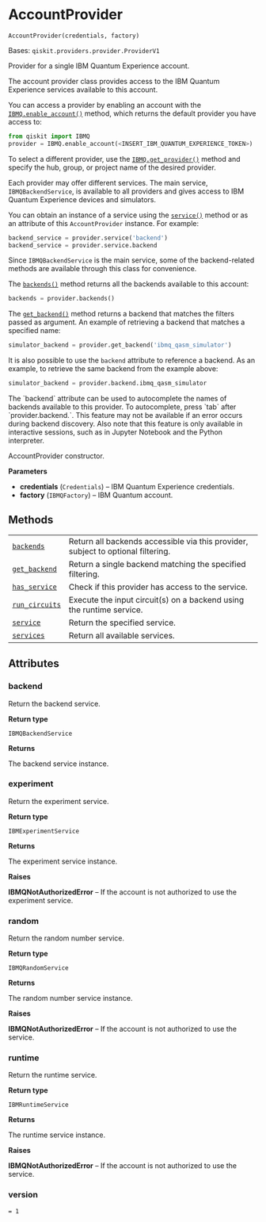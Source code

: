 # AccountProvider

<span id="undefined" />

`AccountProvider(credentials, factory)`

Bases: `qiskit.providers.provider.ProviderV1`

Provider for a single IBM Quantum Experience account.

The account provider class provides access to the IBM Quantum Experience services available to this account.

You can access a provider by enabling an account with the [`IBMQ.enable_account()`](qiskit.providers.ibmq.IBMQFactory.enable_account#qiskit.providers.ibmq.IBMQFactory.enable_account "qiskit.providers.ibmq.IBMQFactory.enable_account") method, which returns the default provider you have access to:

```python
from qiskit import IBMQ
provider = IBMQ.enable_account(<INSERT_IBM_QUANTUM_EXPERIENCE_TOKEN>)
```

To select a different provider, use the [`IBMQ.get_provider()`](qiskit.providers.ibmq.IBMQFactory.get_provider#qiskit.providers.ibmq.IBMQFactory.get_provider "qiskit.providers.ibmq.IBMQFactory.get_provider") method and specify the hub, group, or project name of the desired provider.

Each provider may offer different services. The main service, `IBMQBackendService`, is available to all providers and gives access to IBM Quantum Experience devices and simulators.

You can obtain an instance of a service using the [`service()`](qiskit.providers.ibmq.AccountProvider.service#qiskit.providers.ibmq.AccountProvider.service "qiskit.providers.ibmq.AccountProvider.service") method or as an attribute of this `AccountProvider` instance. For example:

```python
backend_service = provider.service('backend')
backend_service = provider.service.backend
```

Since `IBMQBackendService` is the main service, some of the backend-related methods are available through this class for convenience.

The [`backends()`](qiskit.providers.ibmq.AccountProvider.backends#qiskit.providers.ibmq.AccountProvider.backends "qiskit.providers.ibmq.AccountProvider.backends") method returns all the backends available to this account:

```python
backends = provider.backends()
```

The [`get_backend()`](qiskit.providers.ibmq.AccountProvider.get_backend#qiskit.providers.ibmq.AccountProvider.get_backend "qiskit.providers.ibmq.AccountProvider.get_backend") method returns a backend that matches the filters passed as argument. An example of retrieving a backend that matches a specified name:

```python
simulator_backend = provider.get_backend('ibmq_qasm_simulator')
```

It is also possible to use the `backend` attribute to reference a backend. As an example, to retrieve the same backend from the example above:

```python
simulator_backend = provider.backend.ibmq_qasm_simulator
```

<Admonition title="Note" type="note">
  The `backend` attribute can be used to autocomplete the names of backends available to this provider. To autocomplete, press `tab` after `provider.backend.`. This feature may not be available if an error occurs during backend discovery. Also note that this feature is only available in interactive sessions, such as in Jupyter Notebook and the Python interpreter.
</Admonition>

AccountProvider constructor.

**Parameters**

*   **credentials** (`Credentials`) – IBM Quantum Experience credentials.
*   **factory** (`IBMQFactory`) – IBM Quantum account.

## Methods

|                                                                                                                                                                              |                                                                                  |
| ---------------------------------------------------------------------------------------------------------------------------------------------------------------------------- | -------------------------------------------------------------------------------- |
| [`backends`](qiskit.providers.ibmq.AccountProvider.backends#qiskit.providers.ibmq.AccountProvider.backends "qiskit.providers.ibmq.AccountProvider.backends")                 | Return all backends accessible via this provider, subject to optional filtering. |
| [`get_backend`](qiskit.providers.ibmq.AccountProvider.get_backend#qiskit.providers.ibmq.AccountProvider.get_backend "qiskit.providers.ibmq.AccountProvider.get_backend")     | Return a single backend matching the specified filtering.                        |
| [`has_service`](qiskit.providers.ibmq.AccountProvider.has_service#qiskit.providers.ibmq.AccountProvider.has_service "qiskit.providers.ibmq.AccountProvider.has_service")     | Check if this provider has access to the service.                                |
| [`run_circuits`](qiskit.providers.ibmq.AccountProvider.run_circuits#qiskit.providers.ibmq.AccountProvider.run_circuits "qiskit.providers.ibmq.AccountProvider.run_circuits") | Execute the input circuit(s) on a backend using the runtime service.             |
| [`service`](qiskit.providers.ibmq.AccountProvider.service#qiskit.providers.ibmq.AccountProvider.service "qiskit.providers.ibmq.AccountProvider.service")                     | Return the specified service.                                                    |
| [`services`](qiskit.providers.ibmq.AccountProvider.services#qiskit.providers.ibmq.AccountProvider.services "qiskit.providers.ibmq.AccountProvider.services")                 | Return all available services.                                                   |

## Attributes

<span id="undefined" />

### backend

Return the backend service.

**Return type**

`IBMQBackendService`

**Returns**

The backend service instance.

<span id="undefined" />

### experiment

Return the experiment service.

**Return type**

`IBMExperimentService`

**Returns**

The experiment service instance.

**Raises**

**IBMQNotAuthorizedError** – If the account is not authorized to use the experiment service.

<span id="undefined" />

### random

Return the random number service.

**Return type**

`IBMQRandomService`

**Returns**

The random number service instance.

**Raises**

**IBMQNotAuthorizedError** – If the account is not authorized to use the service.

<span id="undefined" />

### runtime

Return the runtime service.

**Return type**

`IBMRuntimeService`

**Returns**

The runtime service instance.

**Raises**

**IBMQNotAuthorizedError** – If the account is not authorized to use the service.

<span id="undefined" />

### version

`= 1`
